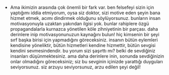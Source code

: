 * Ama ikimizin arasında çok önemli bir fark var. ben felsefeyi sizin için yaptığımı iddia etmiyorum, oysa siz doktor, sizi motive eden şeyin bana hizmet etmek, acımı dindirmek olduğunu söylüyorsunuz. bunların insan motivasyonuyla uzaktan yakından ilgisi yok. bunlar rahiplere özgü propagandalarla kurnazca yönetilen köle zihniyetinin bir parçası. daha derinlere inip motivasyonunuzun kaynağını bulun! hiç kimsenin bir şeyi sırf başka birisi için yapmadığını göreceksiniz. insanın bütün eylemleri kendisine yöneliktir, bütün hizmetleri kendine hizmettir, bütün sevgisi kendini sevmesindendir.
bu yorum sizi şaşırttı mı? belki de sevdiğiniz insanları düşünmektesiniz. ama daha derinlere inin, sonunda sevdiğinizin onlar olmadığını göreceksiniz; siz bu sevginin içinizde yarattığı duyguları seviyorsunuz. siz arzuyu seviyorsunuz, arzu edilen şeyi değil!
